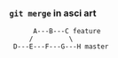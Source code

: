 
### `git merge` in asci art

```
	  A---B---C feature
	 /         \
 D---E---F---G---H master
```

